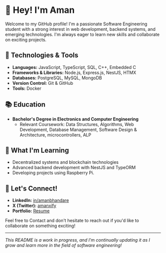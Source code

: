 # 👋 Hey! I'm Aman

Welcome to my GitHub profile! I'm a passionate Software Engineering student with a strong interest in web development, backend systems, and emerging technologies. I'm always eager to learn new skills and collaborate on exciting projects.

## 🔧 Technologies & Tools

- **Languages:** JavaScript, TypeScript, SQL, C++, Embedded C
- **Frameworks & Libraries:** Node.js, Express.js, NestJS, HTMX
- **Databases:** PostgreSQL, MySQL, MongoDB
- **Version Control:** Git & GitHub
- **Tools:** Docker

<!-- ## 💻 Projects

### [Project Name 1](link-to-project-repo)
Brief description of the project, technologies used, and your role in the project.

### [Project Name 2](link-to-project-repo)
Brief description of the project, technologies used, and your role in the project.

### [Project Name 3](link-to-project-repo)
Brief description of the project, technologies used, and your role in the project. -->

## 📚 Education

- **Bachelor's Degree in Electronics and Computer Engineering**
  - Relevant Coursework: Data Structures, Algorithms, Web Development, Database Management, Software Design & Architecture, microcontrollers, ALP

## 🌱 What I'm Learning

- Decentralized systems and blockchain technologies
- Advanced backend development with NestJS and TypeORM
- Developing projects using Raspberry Pi.

## 🤝 Let's Connect!

- **LinkedIn:** [in/amanbhandare](https://www.linkedin.com/in/amanbhandare/)
- **X (Twitter):** [amanxify](https://x.com/amanxify)
- **Portfolio:** [Resume](https://amanbhandare09.github.io/amanResume/)

Feel free to Contact and don't hesitate to reach out if you'd like to collaborate on something exciting!

---

*This README is a work in progress, and I'm continually updating it as I grow and learn more in the field of software engineering!*
